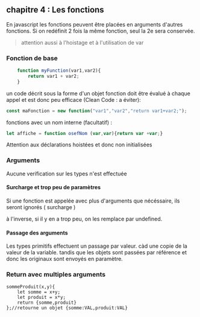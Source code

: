 ## chapitre 4 : Les fonctions

En javascript les fonctions peuvent être placées en arguments d'autres fonctions. Si on redéfinit 2 fois la même fonction, seul la 2e sera conservée. 

> attention aussi à l'hoistage et à l'utilisation de var

### Fonction de base

``` javascript
    function myFunction(var1,var2){
        return var1 + var2;
    }
```

un code décrit sous la forme d'un objet fonction doit être évalué à chaque appel et est donc peu efficace (Clean Code : a éviter):

``` javascript
const maFonction = new function("var1","var2","return var1+var2;");
```

fonctions avec un nom interne (facultatif) :
``` javascript
let affiche = function osefNom (var,var){return var +var;}
```
Attention aux déclarations hoistées et donc non initialisées

### Arguments 
Aucune verification sur les types n'est effectuée

#### Surcharge et trop peu de paramètres

Si une fonction est appelée avec plus d'arguments que nécéssaire, ils seront ignorés ( surcharge )

à l'inverse, si il y en a trop peu, on les remplace par undefined.

#### Passage des arguments

Les types primitifs effectuent un passage par valeur. càd une copie de la valeur de la variable. tandis que les objets sont passées par référence et donc les originaux sont envoyés en paramètre.

### Return avec multiples arguments

``` javascipt
sommeProduit(x,y){
    let somme = x+y;
    let produit = x*y;
    return {somme,produit}
};//retourne un objet {somme:VAL,produit:VAL}
```
